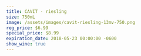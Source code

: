 ```yaml
---
title: CAVIT - riesling
size: 750mL
image: /assets/images/cavit-riesling-13mv-750.png
reg_price: $6.99
special_price: $8.99
expiration_date: 2018-05-23 00:00:00 -0600
show_wine: true
---
```


